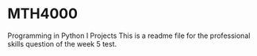 # MTH4000
Programming in Python I Projects
This is a readme file for the professional skills question of the week 5 test.
